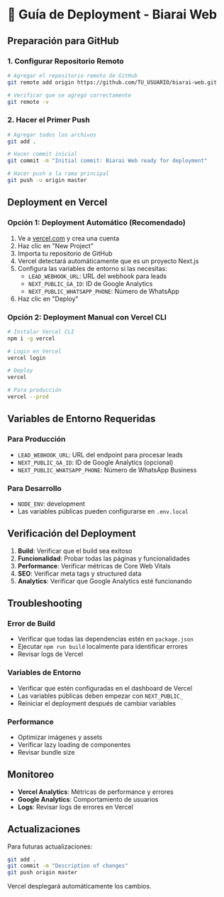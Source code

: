 # 🚀 Guía de Deployment - Biarai Web

## Preparación para GitHub

### 1. Configurar Repositorio Remoto
```bash
# Agregar el repositorio remoto de GitHub
git remote add origin https://github.com/TU_USUARIO/biarai-web.git

# Verificar que se agregó correctamente
git remote -v
```

### 2. Hacer el Primer Push
```bash
# Agregar todos los archivos
git add .

# Hacer commit inicial
git commit -m "Initial commit: Biarai Web ready for deployment"

# Hacer push a la rama principal
git push -u origin master
```

## Deployment en Vercel

### Opción 1: Deployment Automático (Recomendado)
1. Ve a [vercel.com](https://vercel.com) y crea una cuenta
2. Haz clic en "New Project"
3. Importa tu repositorio de GitHub
4. Vercel detectará automáticamente que es un proyecto Next.js
5. Configura las variables de entorno si las necesitas:
   - `LEAD_WEBHOOK_URL`: URL del webhook para leads
   - `NEXT_PUBLIC_GA_ID`: ID de Google Analytics
   - `NEXT_PUBLIC_WHATSAPP_PHONE`: Número de WhatsApp
6. Haz clic en "Deploy"

### Opción 2: Deployment Manual con Vercel CLI
```bash
# Instalar Vercel CLI
npm i -g vercel

# Login en Vercel
vercel login

# Deploy
vercel

# Para producción
vercel --prod
```

## Variables de Entorno Requeridas

### Para Producción
- `LEAD_WEBHOOK_URL`: URL del endpoint para procesar leads
- `NEXT_PUBLIC_GA_ID`: ID de Google Analytics (opcional)
- `NEXT_PUBLIC_WHATSAPP_PHONE`: Número de WhatsApp Business

### Para Desarrollo
- `NODE_ENV`: development
- Las variables públicas pueden configurarse en `.env.local`

## Verificación del Deployment

1. **Build**: Verificar que el build sea exitoso
2. **Funcionalidad**: Probar todas las páginas y funcionalidades
3. **Performance**: Verificar métricas de Core Web Vitals
4. **SEO**: Verificar meta tags y structured data
5. **Analytics**: Verificar que Google Analytics esté funcionando

## Troubleshooting

### Error de Build
- Verificar que todas las dependencias estén en `package.json`
- Ejecutar `npm run build` localmente para identificar errores
- Revisar logs de Vercel

### Variables de Entorno
- Verificar que estén configuradas en el dashboard de Vercel
- Las variables públicas deben empezar con `NEXT_PUBLIC_`
- Reiniciar el deployment después de cambiar variables

### Performance
- Optimizar imágenes y assets
- Verificar lazy loading de componentes
- Revisar bundle size

## Monitoreo

- **Vercel Analytics**: Métricas de performance y errores
- **Google Analytics**: Comportamiento de usuarios
- **Logs**: Revisar logs de errores en Vercel

## Actualizaciones

Para futuras actualizaciones:
```bash
git add .
git commit -m "Description of changes"
git push origin master
```

Vercel desplegará automáticamente los cambios.
